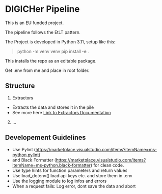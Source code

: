 # DIGICHer Pipeline

This is an EU funded project.

The pipeline follows the EtLT pattern.

The Project is developed in Python 3.11, setup like this:

> python -m venv venv
> pip install -e .

This installs the repo as an editable package.

Get .env from me and place in root folder.

## Structure

1. Extractors

- Extracts the data and stores it in the pile
- See more here [Link to Extractors Documentation](src/extractors/README.md)

2. ...

## Developement Guidelines

- Use Pylint (https://marketplace.visualstudio.com/items?itemName=ms-python.pylint) 
- and Black Formatter (https://marketplace.visualstudio.com/items?itemName=ms-python.black-formatter) for clean code.
- Use type hints for function parameters and return values
- Use load_dotenv() load api keys etc. and store them in .env
- Use the logging module to log infos and errors
- When a request fails: Log error, dont save the data and abort
